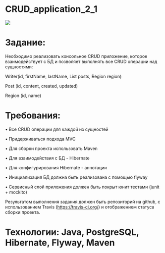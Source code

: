 # CRUD_application_2_1

<a href="https://travis-ci.com/yhtyyar/CRUD_application_2_1"><img src="https://travis-ci.com/yhtyyar/CRUD_application_2_1.svg?branch=master"></a>

# Задание:

Необходимо реализовать консольное CRUD приложение, которое взаимодействует с БД и позволяет выполнять все CRUD операции над сущностями:


Writer(id, firstName, lastName, List<Post> posts, Region region)

Post (id, content, created, updated)

Region (id, name)
  
  
  
# Требования:
  
•	Все CRUD операции для каждой из сущностей
  
•	Придерживаться подхода MVC
  
•	Для сборки проекта использовать Maven
  
•	Для взаимодействия с БД - Hibernate
  
•	Для конфигурирования Hibernate - аннотации
  
•	Инициализация БД должна быть реализована с помощью flyway
  
•	Сервисный слой приложения должен быть покрыт юнит тестами (junit + mockito)
  
  
  
  Результатом выполнения задания должен быть репозиторий на github, с использованием Travis (https://travis-ci.org/) и отображением статуса сборки проекта.
  

  # Технологии: Java, PostgreSQL, Hibernate, Flyway, Maven


  
  

